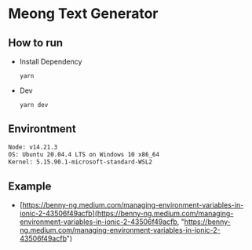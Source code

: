 # Meong Text Generator

## How to run

* Install Dependency

  `yarn`

* Dev

  `yarn dev`

## Environtment

```bash
Node: v14.21.3
OS: Ubuntu 20.04.4 LTS on Windows 10 x86_64
Kernel: 5.15.90.1-microsoft-standard-WSL2
```

## Example

* [https://benny-ng.medium.com/managing-environment-variables-in-ionic-2-43506f49acfb](https://benny-ng.medium.com/managing-environment-variables-in-ionic-2-43506f49acfb, "https://benny-ng.medium.com/managing-environment-variables-in-ionic-2-43506f49acfb")
